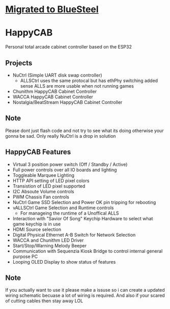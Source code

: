 # [Migrated to BlueSteel](https://yozora.bluesteel.737.jp.net/UiharuKazari2008/XLink-ACC-MCU)

# HappyCAB
Personal total arcade cabinet controller based on the ESP32

## Projects
* NuCtrl (Simple UART disk swap controller)
  * ALLSCtrl uses the same protocal but has ethPhy switching added sense ALLS are more usable when not running games
* Chunithm HappyCAB Cabinet Controller
* WACCA HappyCAB Cabinet Controller
* Nostalgia/BeatStream HappyCAB Cabinet Controller

## Note
Please dont just flash code and not try to see what its doing otherwise your gonna be sad. Only really NuCtrl is a drop in solution

## HappyCAB Features
* Virtual 3 position power switch (Off / Standby / Active)
* Full power controls over all IO boards and lighting
* Toggleable Marquee Lighting
* HTTP API setting of LED pixel colors
* Transistion of LED pixel supported
* I2C Absoute Volume controls
* PWM Chassis Fan controls
* NuCtrl Game SSD Selection and Power OK pin tripping for rebooting
* vALLSCtrl Game Selection and Runtime controls
  * For manageing the runtime of a Unoffical ALLS
* Interaction with "Savior Of Song" Keychip Hardware to select what game keychip is in use
* HDMI Source selection
* Digital Physical Ethernet A-B Switch for Network Selection
* WACCA and Chunithm LED Driver
* Start/Stop/Warning Melody Beeper
* Communication with Sequenzia Kiosk Bridge to control internal general purpose PC
* Looping OLED Display to show status of features

## Note
If you actually want to use it please make a issuse so i can create a updated wiring schematic becuase a lot of wiring is required. And also if your scared of cutting cables then stay away LOL
